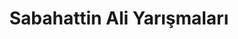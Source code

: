 ---
layout: monthly
headline: "Sabahattin Ali Yarışmaları"
title: "Sabahattin Ali Yarışmaları"
key: "sabahattin ali"
description: "Ünlü Türk yazar Sabahattin Ali adına düzenlenen edebiyat yarışmalarıdır"
permalink: "sabahattin-ali-yarismalari/"
---